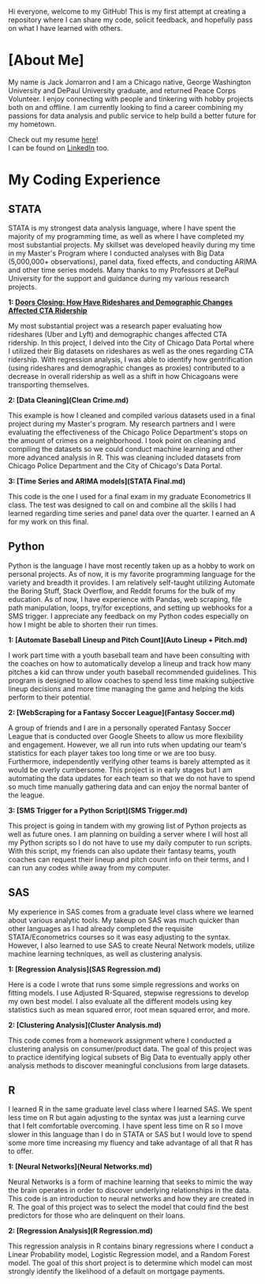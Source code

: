 Hi everyone, welcome to my GitHub! This is my first attempt at creating a repository where I can share my code, solicit feedback, and hopefully pass on what I have learned with others.

# [About Me]

My name is Jack Jomarron and I am a Chicago native, George Washington University and DePaul University graduate, and returned Peace Corps Volunteer. I enjoy connecting with people and tinkering with hobby projects both on and offline. I am currently looking to find a career combining my passions for data analysis and public service to help build a better future for my hometown. 

Check out my resume [here](https://github.com/jjomarron/Overall/files/6154046/Jack.Jomarron.Resume.pdf)!\
I can be found on [LinkedIn](https://www.linkedin.com/in/jackjomarron/) too.


# My Coding Experience
## STATA
STATA is my strongest data analysis language, where I have spent the majority of my programming time, as well as where I have completed my most substantial projects. My skillset was developed heavily during my time in my Master's Program where I conducted analyses with Big Data (5,000,000+ observations), panel data, fixed effects, and conducting ARIMA and other time series models. Many thanks to my Professors at DePaul University for the support and guidance during my various research projects. 

**1: [Doors Closing: How Have Rideshares and Demographic Changes Affected CTA Ridership](CTA.md)**

My most substantial project was a research paper evaluating how rideshares (Uber and Lyft) and demographic changes affected CTA ridership. In this project, I delved into the City of Chicago Data Portal where I utilized their Big datasets on rideshares as well as the ones regarding CTA ridership. With regression analysis, I was able to identify how gentrification (using rideshares and demographic changes as proxies) contributed to a decrease in overall ridership as well as a shift in how Chicagoans were transporting themselves.

**2: [Data Cleaning](Clean Crime.md)**

This example is how I cleaned and compiled various datasets used in a final project during my Master's program. My research partners and I were evaluating the effectiveness of the Chicago Police Department's stops on the amount of crimes on a neighborhood. I took point on cleaning and compiling the datasets so we could conduct machine learning and other more advanced analysis in R. This was cleaning included datasets from Chicago Police Department and the City of Chicago's Data Portal.

**3: [Time Series and ARIMA models](STATA Final.md)**

This code is the one I used for a final exam in my graduate Econometrics II class. The test was designed to call on and combine all the skills I had learned regarding time series and panel data over the quarter. I earned an A for my work on this final.

## Python
Python is the language I have most recently taken up as a hobby to work on personal projects. As of now, it is my favorite programming language for the variety and breadth it provides. I am relatively self-taught utilizing Automate the Boring Stuff, Stack Overflow, and Reddit forums for the bulk of my education. As of now, I have experience with Pandas, web scraping, file path manipulation, loops, try/for exceptions, and setting up webhooks for a SMS trigger. I appreciate any feedback on my Python codes especially on how I might be able to shorten their run times.

**1: [Automate Baseball Lineup and Pitch Count](Auto Lineup + Pitch.md)**

I work part time with a youth baseball team and have been consulting with the coaches on how to automatically develop a lineup and track how many pitches a kid can throw under youth baseball recommended guidelines. This program is designed to allow coaches to spend less time making subjective lineup decisions and more time managing the game and helping the kids perform to their potential.

**2: [WebScraping for a Fantasy Soccer League](Fantasy Soccer.md)**

A group of friends and I are in a personally operated Fantasy Soccer League that is conducted over Google Sheets to allow us more flexibility and engagement. However, we all run into ruts when updating our team's statistics for each player takes too long time or we are too busy. Furthermore, independently verifying other teams is barely attempted as it would be overly cumbersome. This project is in early stages but I am automating the data updates for each team so that we do not have to spend so much time manually gathering data and can enjoy the normal banter of the league.

**3: [SMS Trigger for a Python Script](SMS Trigger.md)**

This project is going in tandem with my growing list of Python projects as well as future ones. I am planning on building a server where I will host all my Python scripts so I do not have to use my daily computer to run scripts. With this script, my friends can also update their fantasy teams, youth coaches can request their lineup and pitch count info on their terms, and I can run any codes while away from my computer.

## SAS
My experience in SAS comes from a graduate level class where we learned about various analytic tools. My takeup on SAS was much quicker than other languages as I had already completed the requisite STATA/Econometrics courses so it was easy adjusting to the syntax. However, I also learned to use SAS to create Neural Network models, utilize machine learning techniques, as well as clustering analysis. 

**1: [Regression Analysis](SAS Regression.md)**

Here is a code I wrote that runs some simple regressions and works on fitting models. I use Adjusted R-Squared, stepwise regressions to develop my own best model. I also evaluate all the different models using key statistics such as mean squared error, root mean squared error, and more.

**2: [Clustering Analysis](Cluster Analysis.md)**

This code comes from a homework assignment where I conducted a clustering analysis on consumer/product data. The goal of this project was to practice identifying logical subsets of Big Data to eventually apply other analysis methods to discover meaningful conclusions from large datasets.

## R
I learned R in the same graduate level class where I learned SAS. We spent less time on R but again adjusting to the syntax was just a learning curve that I felt comfortable overcoming. I have spent less time on R so I move slower in this language than I do in STATA or SAS but I would love to spend some more time increasing my fluency and take advantage of all that R has to offer.

**1: [Neural Networks](Neural Networks.md)**

Neural Networks is a form of machine learning that seeks to mimic the way the brain operates in order to discover underlying relationships in the data. This code is an introduction to neural networks and how they are created in R. The goal of this project was to select the model that could find the best predictors for those who are delinquent on their loans.

**2: [Regression Analysis](R Regression.md)**

This regression analysis in R contains binary regressions where I conduct a Linear Probability model, Logistic Regression model, and a Random Forest model. The goal of this short project is to determine which model can most strongly identify the likelihood of a default on mortgage payments.

<!--## Tableau (incomplete)
Tableau has been super helpful for me in crafting data visualizations particularly within larger data analysis projects that I have worked on. I enrolled in a free online course as an introduction basic Tableau and have then used it start creating visualizations including various different types of graphs, trend lines, and confidence intervals. I worked for the State of Illinois where I was writing weekly reports that required Tableau graphs. While most of the graphs were already set, I did provide input and make minor adjustments as well as learned more about the inner workings of Tableau and the auto-update capabilities. -->
